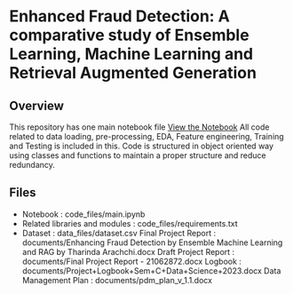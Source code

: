 # Enhanced Fraud Detection: A comparative study of Ensemble Learning, Machine Learning and Retrieval Augmented Generation

## Overview

This repository has one main notebook file [View the Notebook](code_files/main.ipynb)
All code related to data loading, pre-processing, EDA, Feature engineering, Training and Testing is included in this. Code is structured in object oriented way using classes and functions to maintain a proper structure and reduce redundancy.

## Files
* Notebook : code_files/main.ipynb
* Related libraries and modules : code_files/requirements.txt
* Dataset : data_files/dataset.csv
Final Project Report : documents/Enhancing Fraud Detection by Ensemble Machine Learning and RAG by Tharinda Arachchi.docx
Draft Project Report : documents/Final Project Report - 21062872.docx
Logbook : documents/Project+Logbook+Sem+C+Data+Science+2023.docx
Data Management Plan : documents/pdm_plan_v_1.1.docx
